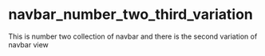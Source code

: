 # navbar_number_two_third_variation
This is number two collection of navbar and there is the second variation of navbar view
